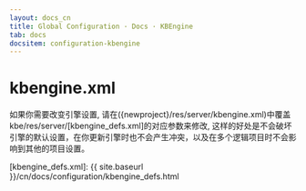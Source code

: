 ```yaml
---
layout: docs_cn
title: Global Configuration · Docs · KBEngine
tab: docs
docsitem: configuration-kbengine
---
```


kbengine.xml
===================

如果你需要改变引擎设置, 请在({newproject}/res/server/kbengine.xml)中覆盖kbe/res/server/[kbengine_defs.xml]的对应参数来修改, 
这样的好处是不会破坏引擎的默认设置，在你更新引擎时也不会产生冲突，以及在多个逻辑项目时不会影响到其他的项目设置。

[kbengine_defs.xml]: {{ site.baseurl }}/cn/docs/configuration/kbengine_defs.html